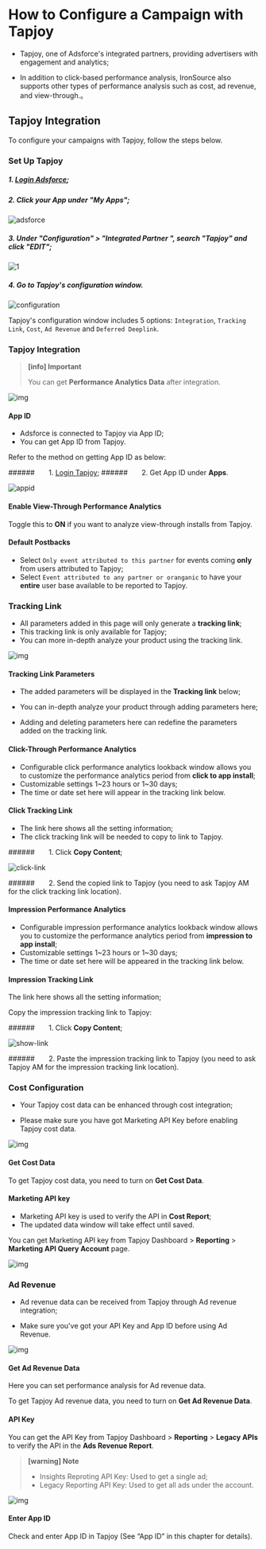 # How to Configure a Campaign with Tapjoy

* Tapjoy, one of Adsforce's integrated partners, providing advertisers with engagement and analytics;

* In addition to click-based performance analysis, IronSource also supports other types of performance analysis such as cost, ad revenue, and view-through.。

## Tapjoy Integration

To configure your campaigns with Tapjoy, follow the steps below.

### Set Up Tapjoy

##### 1. [Login Adsforce](https://demo-portal.adsforce.io/login);

##### 2. Click your App under "My Apps";

![adsforce](adsforce.png)

##### 3. Under "Configuration" > "Integrated Partner ", search "Tapjoy" and click "EDIT";

![1](1.png)

##### 4.  Go to Tapjoy's configuration window.

![configuration](configuration.png)

Tapjoy's configuration window includes 5 options: `Integration`, `Tracking Link`, `Cost`, `Ad Revenue` and `Deferred Deeplink`.

### Tapjoy Integration

> **[info] Important**
>
> You can get **Performance Analytics Data** after integration.

![img](2.png)

#### App ID

* Adsforce is connected to Tapjoy via App ID;
* You can get App ID from Tapjoy.

Refer to the method on getting App ID as below:

######&ensp;&ensp;&ensp;&ensp;1. [Login Tapjoy](<https://ltv.tapjoy.com/s/l#session/login>);
######&ensp;&ensp;&ensp;&ensp;2. Get App ID under **Apps**.

![appid](appid.png)

#### Enable View-Through Performance Analytics

Toggle this to **ON** if you want to analyze view-through installs from Tapjoy.

#### Default Postbacks

* Select `Only event attributed to this partner` for events coming **only** from users attributed to Tapjoy;
* Select `Event attributed to any partner or oranganic` to have your **entire** user base available to be reported to Tapjoy.

### Tracking Link

* All parameters added in this page will only generate a **tracking link**;
* This tracking link is only available for Tapjoy;
* You can more in-depth analyze your product using the tracking link.

![img](3.png)

#### Tracking Link Parameters

* The added parameters will be displayed in the **Tracking link** below;

* You can in-depth analyze your product through adding parameters here;

* Adding and deleting parameters here can redefine the parameters added on the tracking link.

#### Click-Through Performance Analytics

* Configurable click performance analytics lookback window allows you to customize the performance analytics period from **click to app install**;
* Customizable settings 1~23 hours or 1~30 days;
* The time or date set here will appear in the tracking link below.

#### Click Tracking Link

* The link here shows all the setting information;
* The click tracking link will be needed to copy to link to Tapjoy.

######&ensp;&ensp;&ensp;&ensp;1. Click **Copy Content**;

![click-link](click-link.png)

######&ensp;&ensp;&ensp;&ensp;2.  Send the copied link to Tapjoy (you need to ask Tapjoy AM for the click tracking link location).

#### Impression Performance Analytics

* Configurable impression performance analytics lookback window allows you to customize the performance analytics period from **impression to app install**;
* Customizable settings 1~23 hours or 1~30 days;
* The time or date set here will be appeared in the tracking link below.

#### Impression Tracking Link

The link here shows all the setting information;

Copy the impression tracking link to Tapjoy: 

######&ensp;&ensp;&ensp;&ensp;1. Click **Copy Content**;

![show-link](show-link.png)

######&ensp;&ensp;&ensp;&ensp;2. Paste the impression tracking link to Tapjoy (you need to ask Tapjoy AM for the impression tracking link location).

### Cost Configuration

* Your Tapjoy cost data can be enhanced through cost integration;

* Please make sure you have got Marketing API Key before enabling Tapjoy cost data.

![img](4.png)

#### Get Cost Data

To get Tapjoy cost data, you need to turn on **Get Cost Data**.

#### Marketing API key

* Marketing API key is used to verify the API in **Cost Report**;
* The updated data window will take effect until saved.

You can get Marketing API key from Tapjoy Dashboard > **Reporting** > **Marketing API Query Account** page.

![img](marketingapikey.png)

### Ad Revenue

* Ad revenue data can be received from Tapjoy through Ad revenue integration;

* Make sure you've got your API Key and App ID before using Ad Revenue.

![img](5.png)

#### Get Ad Revenue Data

Here you can set performance analysis for Ad revenue data.

To get Tapjoy Ad revenue data, you need to turn on **Get Ad Revenue Data**.

#### API Key

You can get the API Key from Tapjoy Dashboard > **Reporting** > **Legacy APIs** to verify the API in the **Ads Revenue Report**.

> **[warning] Note**
>
> * Insights Reproting API Key: Used to get a single ad;
> * Legacy Reporting API Key: Used to get all ads under the account.

![img](apikey2.png)

#### Enter App ID

Check and enter App ID in Tapjoy (See “App ID” in this chapter for details).